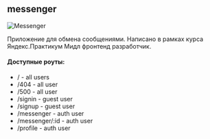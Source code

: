 ## messenger

![Messenger](https://i.ibb.co/dgQSTcQ/messenger-gallery.png)

Приложение для обмена сообщениями. Написано в рамках курса Яндекс.Практикум Мидл фронтенд разработчик.

#### Доступные роуты:

- / - all users
- /404 - all user
- /500 - all user
- /signin - guest user
- /signup - guest user
- /messenger - auth user
- /messenger/:id - auth user
- /profile - auth user

